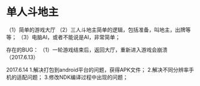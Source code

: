 # 单人斗地主

（1）简单的游戏大厅
（2）三人斗地主简单的逻辑，包括准备，叫地主，出牌等等；
（3）电脑AI，或者不能说是AI，非常简单；


存在的BUG：
（1）一轮游戏结束后，返回大厅，重新进入游戏会崩溃（2017.6.13）

2017.6.14
1.解决打包到android平台的问题，获得APK文件；
2.解决不同分辨率手机的适配问题；
3.修改NDK编译过程中出现的问题；